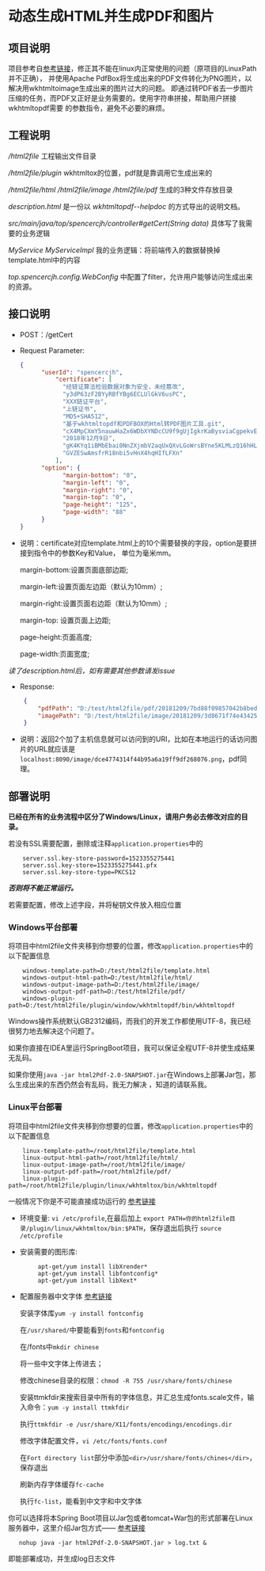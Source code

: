 # 动态生成HTML并生成PDF和图片

## 项目说明

项目参考自[参考链接](https://github.com/petterobam/my-html2file)，修正其不能在linux内正常使用的问题（原项目的LinuxPath并不正确），
并使用Apache PdfBox将生成出来的PDF文件转化为PNG图片，以解决用wkhtmltoimage生成出来的图片过大的问题。
即通过转PDF省去一步图片压缩的任务，而PDF又正好是业务需要的。使用字符串拼接，帮助用户拼接wkhtmltopdf需要
的参数指令，避免不必要的麻烦。

## 工程说明

_/html2file_ 工程输出文件目录

_/html2file/plugin_ wkhtmltox的位置，pdf就是靠调用它生成出来的

_/html2file/html /html2file/image /html2file/pdf_ 生成的3种文件存放目录

_description.html_ 是一份以 _wkhtmltopdf--helpdoc_ 的方式导出的说明文档。

_src/main/java/top/spencercjh/controller#getCert(String data)_ 具体写了我需要的业务逻辑

_MyService MyServiceImpl_ 我的业务逻辑：将前端传入的数据替换掉template.html中的内容

_top.spencercjh.config.WebConfig_ 中配置了filter，允许用户能够访问生成出来的资源。

## 接口说明

- POST：/getCert
- Request Parameter:
    ```json
    {
          "userId": "spencercjh",
              "certificate": [
                "经链证算法检验数据对象为安全，未经篡改",
                "y3dP63zF2BYyRBfYBg6ECLUlGkV6usPC",
                "XXX链证平台",
                "上链证书",
                "MD5+SHA512",
                "基于wkhtmltopdf和PDFBOX的Html转PDF图片工具.git",
                "cX4MpCXmY5nauwHaZx6WDbXYNDcCU9f9gUjIgkrKaBysviaCgpekvE4Gw7Sf8GV6",
                "2018年12月9日",
                "gK4KYq1iBMbEbai0NnZXjmbV2aqUxQXvLGoWrsBYne5KLMLzQ16hHLfB5aW0GCa2",
                "GVZESwAmsfrR18nbi5vHnX4hqHIfLFXn"
              ],
          "option": {
                "margin-bottom": "0",
                "margin-left": "0",
                "margin-right": "0",
                "margin-top": "0",
                "page-height": "125",
                "page-width": "88"
          }
    }
  ```
   
- 说明：certificate对应template.html上的10个需要替换的字段，option是要拼接到指令中的参数Key和Value，
单位为毫米mm。

    margin-bottom:设置页面底部边距;
    
    margin-left:设置页面左边距（默认为10mm）;
    
    margin-right:设置页面右边距（默认为10mm）;
    
    margin-top:	设置页面上边距;
    
    page-height:页面高度;
    
    page-width:页面宽度;
    
_读了description.html后，如有需要其他参数请发issue_

- Response:
    ```json
     {
         "pdfPath": "D:/test/html2file/pdf/20181209/7bd88f09857042b8bed411c8604a44f4.pdf",
         "imagePath": "D:/test/html2file/image/20181209/3d8671f74e4342519e272244b91be3bf.png"
     }
    ```
- 说明：返回2个加了主机信息就可以访问到的URI，比如在本地运行的话访问图片的URL就应该是
```localhost:8090/image/dce4774314f44b95a6a19ff9df268076.png```，pdf同理。

## 部署说明

**已经在所有的业务流程中区分了Windows/Linux，请用户务必去修改对应的目录。**
    
若没有SSL需要配置，删除或注释```application.properties```中的

    
        server.ssl.key-store-password=1523355275441
        server.ssl.key-store=1523355275441.pfx
        server.ssl.key-store-type=PKCS12
    
    
**_否则将不能正常运行。_**

若需要配置，修改上述字段，并将秘钥文件放入相应位置

### Windows平台部署

将项目中html2file文件夹移到你想要的位置，修改```application.properties```中的以下配置信息

    
        windows-template-path=D:/test/html2file/template.html
        windows-output-html-path=D:/test/html2file/html/
        windows-output-image-path=D:/test/html2file/image/
        windows-output-pdf-path=D:/test/html2file/pdf/
        windows-plugin-path=D:/test/html2file/plugin/window/wkhtmltopdf/bin/wkhtmltopdf
    
Windows操作系统默认GB2312编码，而我们的开发工作都使用UTF-8，我已经很努力地去解决这个问题了。

如果你直接在IDEA里运行SpringBoot项目，我可以保证全程UTF-8并使生成结果无乱码。

如果你使用```java -jar html2Pdf-2.0-SNAPSHOT.jar```在Windows上部署Jar包，那么生成出来的东西仍然会有乱码，我无力解决
，知道的请联系我。

### Linux平台部署

将项目中html2file文件夹移到你想要的位置，修改```application.properties```中的以下配置信息


        linux-template-path=/root/html2file/template.html
        linux-output-html-path=/root/html2file/html/
        linux-output-image-path=/root/html2file/image/
        linux-output-pdf-path=/root/html2file/pdf/
        linux-plugin-path=/root/html2file/plugin/linux/wkhtmltox/bin/wkhtmltopdf

一般情况下你是不可能直接成功运行的 [参考链接](https://www.jianshu.com/p/cc2958636d74)
- 环境变量:
```vi /etc/profile```,在最后加上
```export PATH=你的html2file目录/plugin/linux/wkhtmltox/bin:$PATH```，保存退出后执行
```source /etc/profile```

- 安装需要的图形库:
    ```
         apt-get/yum install libXrender*
         apt-get/yum install libfontconfig*
         apt-get/yum install libXext*    
    ```
    
- 配置服务器中文字体 [参考链接](https://www.linuxidc.com/Linux/2016-09/135548.htm)

    安装字体库```yum -y install fontconfig```
    
    在```/usr/shared/```中要能看到```fonts```和```fontconfig```
    
    在/fonts中```mkdir chinese```
    
    将一些中文字体上传进去；
    
    修改chinese目录的权限：```chmod -R 755 /usr/share/fonts/chinese```
    
    安装ttmkfdir来搜索目录中所有的字体信息，并汇总生成fonts.scale文件，输入命令：```yum -y install ttmkfdir```
    
    执行```ttmkfdir -e /usr/share/X11/fonts/encodings/encodings.dir```
    
    修改字体配置文件，```vi /etc/fonts/fonts.conf```
    
    在```Fort directory list```部分中添加```<dir>/usr/share/fonts/chines</dir>```，保存退出
    
    刷新内存字体缓存```fc-cache```
    
    执行```fc-list```，能看到中文字和中文字体
    

你可以选择将本Spring Boot项目以Jar包或者tomcat+War包的形式部署在Linux服务器中，这里介绍Jar包方式——
[参考链接](https://blog.csdn.net/m0_37063257/article/details/78300877)
```
   nohup java -jar html2Pdf-2.0-SNAPSHOT.jar > log.txt & 
```
即能部署成功，并生成log日志文件
